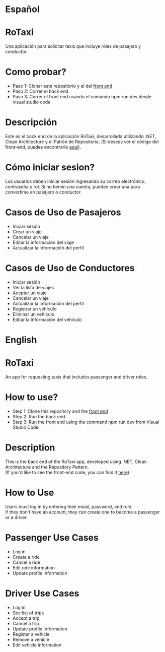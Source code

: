 # Español

# RoTaxi
Una aplicación para solicitar taxis que incluye roles de pasajero y conductor.

# Como probar?
- Paso 1: Clonar este repositorio y el del [front end](https://github.com/AgustinFerraresi/RoTaxi-Front-End.git)
- Paso 2: Correr el back end
- Paso 3: Correr el front end usando el comando npm run dev desde visual studio code

# Descripción
Este es el back end de la aplicación RoTaxi, desarrollada utilizando .NET, Clean Architecture y el Patrón de Repositorio.
(Si deseas ver el código del front-end, puedes encontrarlo [aqui](https://github.com/AgustinFerraresi/RoTaxi-Front-End.git)).

# Cómo iniciar sesion?
Los usuarios deben iniciar sesión ingresando su correo electrónico, contraseña y rol. 
Si no tienen una cuenta, pueden crear una para convertirse en pasajero o conductor.

# Casos de Uso de Pasajeros
- Iniciar sesión
- Crear un viaje
- Cancelar un viaje
- Editar la información del viaje
- Actualizar la información del perfil
  
# Casos de Uso de Conductores
- Iniciar sesión
- Ver la lista de viajes
- Aceptar un viaje
- Cancelar un viaje
- Actualizar la información del perfil
- Registrar un vehículo
- Eliminar un vehículo
- Editar la información del vehículo

# 

# English

# RoTaxi  
An app for requesting taxis that includes passenger and driver roles.  

# How to use?
- Step 1: Clone this repository and the [front end](https://github.com/AgustinFerraresi/RoTaxi-Front-End.git)
- Step 2: Run the back end.
- Step 3: Run the front end using the command npm run dev from Visual Studio Code.

# Description  
This is the back end of the RoTaxi app, developed using .NET, Clean Architecture and the Repository Pattern.  
(If you'd like to see the front-end code, you can find it [here](https://github.com/AgustinFerraresi/RoTaxi-Front-End.git)).  

# How to Use  
Users must log in by entering their email, password, and role.  
If they don't have an account, they can create one to become a passenger or a driver.  

# Passenger Use Cases  
- Log in  
- Create a ride  
- Cancel a ride  
- Edit ride information  
- Update profile information  

# Driver Use Cases  
- Log in
- See list of trips
- Accept a trip
- Cancel a trip  
- Update profile information  
- Register a vehicle  
- Remove a vehicle  
- Edit vehicle information
